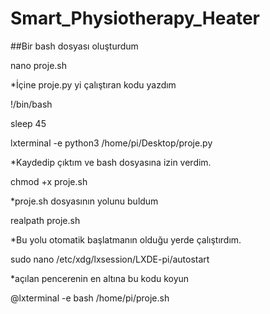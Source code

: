 # Smart_Physiotherapy_Heater

##Bir bash dosyası oluşturdum

nano proje.sh

*İçine proje.py yi çalıştıran kodu yazdım

!/bin/bash

sleep 45

lxterminal -e python3 /home/pi/Desktop/proje.py

*Kaydedip çıktım ve bash dosyasına izin verdim.

chmod +x proje.sh

*proje.sh dosyasının yolunu buldum

realpath proje.sh

*Bu yolu otomatik başlatmanın olduğu yerde çalıştırdım.

sudo nano /etc/xdg/lxsession/LXDE-pi/autostart

*açılan pencerenin en altına bu kodu koyun

@lxterminal -e bash /home/pi/proje.sh
